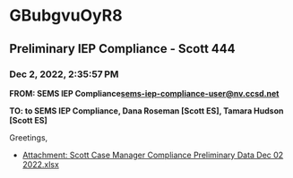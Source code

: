 # GBubgvuOyR8
## Preliminary IEP Compliance - Scott 444
### Dec 2, 2022, 2:35:57 PM
**FROM: SEMS IEP Compliance<sems-iep-compliance-user@nv.ccsd.net>**

**TO: to SEMS IEP Compliance, Dana Roseman [Scott ES], Tamara Hudson [Scott ES]**


Greetings, 





* [Attachment: Scott Case Manager Compliance Preliminary Data Dec 02 2022.xlsx](GBubgvuOyR8-attachment-1.xlsx)
